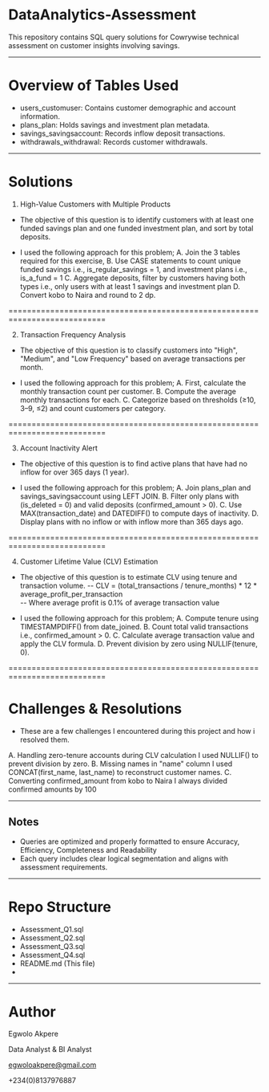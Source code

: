 # DataAnalytics-Assessment

This repository contains SQL query solutions for Cowrywise technical assessment on customer insights involving savings.

---------------------------------------------------------------------------

# Overview of Tables Used

- users_customuser: Contains customer demographic and account information.
- plans_plan: Holds savings and investment plan metadata.
- savings_savingsaccount: Records inflow deposit transactions.
- withdrawals_withdrawal: Records customer withdrawals.
  
---------------------------------------------------------------------------

# Solutions

1. High-Value Customers with Multiple Products
- The objective of this question is to identify customers with at least one funded savings plan and one funded investment plan, and sort by total deposits.
     
- I used the following approach for this problem;
      A. Join the 3 tables required for this exercise,
      B. Use CASE statements to count unique funded savings i.e., is_regular_savings = 1, and investment plans i.e., is_a_fund = 1
      C. Aggregate deposits, filter by customers having both types i.e., only users with at least 1 savings and investment plan
      D. Convert kobo to Naira and round to 2 dp.

===========================================================================

2. Transaction Frequency Analysis
- The objective of this question is to classify customers into "High", "Medium", and "Low Frequency" based on average transactions per month.
  
- I used the following approach for this problem;
    A. First, calculate the monthly transaction count per customer.
    B. Compute the average monthly transactions for each.
    C. Categorize based on thresholds (≥10, 3–9, ≤2) and count customers per category.

===========================================================================

3. Account Inactivity Alert
- The objective of this question is to find active plans that have had no inflow for over 365 days (1 year).

- I used the following approach for this problem;
   A. Join plans_plan and savings_savingsaccount using LEFT JOIN.
   B. Filter only plans with (is_deleted = 0) and valid deposits (confirmed_amount > 0).
   C. Use MAX(transaction_date) and DATEDIFF() to compute days of inactivity.
   D. Display plans with no inflow or with inflow more than 365 days ago.

===========================================================================

4. Customer Lifetime Value (CLV) Estimation

- The objective of this question is to estimate CLV using tenure and transaction volume.
   -- CLV = (total_transactions / tenure_months) * 12 * average_profit_per_transaction  
   -- Where average profit is 0.1% of average transaction value

- I used the following approach for this problem;
   A. Compute tenure using TIMESTAMPDIFF() from date_joined.
   B. Count total valid transactions i.e., confirmed_amount > 0.
   C. Calculate average transaction value and apply the CLV formula.
   D. Prevent division by zero using NULLIF(tenure, 0).

===========================================================================

# Challenges & Resolutions

- These are a few challenges I encountered during this project and how i resolved them.
  
A. Handling zero-tenure accounts during CLV calculation
    I used NULLIF() to prevent division by zero.
B. Missing names in "name" column
    I used CONCAT(first_name, last_name) to reconstruct customer names.
C. Converting confirmed_amount from kobo to Naira 
    I always divided confirmed amounts by 100

---------------------------------------------------------------------------

## Notes

- Queries are optimized and properly formatted to ensure Accuracy, Efficiency, Completeness and Readability
- Each query includes clear logical segmentation and aligns with assessment requirements.

---------------------------------------------------------------------------

# Repo Structure

- Assessment_Q1.sql
- Assessment_Q2.sql
- Assessment_Q3.sql
- Assessment_Q4.sql
- README.md (This file)
- 
---------------------------------------------------------------------------

# Author
Egwolo Akpere  

Data Analyst & BI Analyst 

egwoloakpere@gmail.com

+234(0)8137976887
